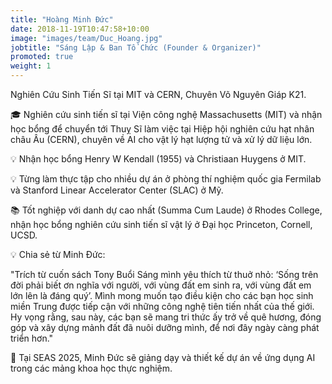```yaml
---
title: "Hoàng Minh Đức"
date: 2018-11-19T10:47:58+10:00
image: "images/team/Duc_Hoang.jpg"
jobtitle: "Sáng Lập & Ban Tổ Chức (Founder & Organizer)"
promoted: true
weight: 1
---
```


Nghiên Cứu Sinh Tiến Sĩ tại MIT và CERN, Chuyên Võ Nguyên Giáp K21. 


🎓 Nghiên cứu sinh tiến sĩ tại Viện công nghệ Massachusetts (MIT) và nhận học bổng để chuyển tới Thuỵ Sĩ làm việc tại Hiệp hội nghiên cứu hạt nhân châu Âu (CERN), chuyên về AI cho vật lý hạt lượng tử và xử lý dữ liệu lớn.

💡 Nhận học bổng Henry W Kendall (1955) và Christiaan Huygens ở MIT.

💡 Từng làm thực tập cho nhiều dự án ở phòng thí nghiệm quốc gia Fermilab và Stanford Linear Accelerator Center (SLAC) ở Mỹ.

📚 Tốt nghiệp với danh dự cao nhất (Summa Cum Laude) ở Rhodes College, nhận học bổng nghiên cứu sinh tiến sĩ vật lý ở Đại học Princeton, Cornell, UCSD.

💡 Chia sẻ từ Minh Đức:

"Trích từ cuốn sách Tony Buổi Sáng mình yêu thích từ thuở nhỏ: ‘Sống trên đời phải biết ơn nghĩa với người, với vùng đất em sinh ra, với vùng đất em lớn lên là đáng quý’. Mình mong muốn tạo điều kiện cho các bạn học sinh miền Trung được tiếp cận với những công nghệ tiên tiến nhất của thế giới. Hy vọng rằng, sau này, các bạn sẽ mang tri thức ấy trở về quê hương, đóng góp và xây dựng mảnh đất đã nuôi dưỡng mình, để nơi đây ngày càng phát triển hơn."

🎯 Tại SEAS 2025, Minh Đức sẽ giảng dạy và thiết kế dự án về ứng dụng AI trong các mảng khoa học thực nghiệm.
